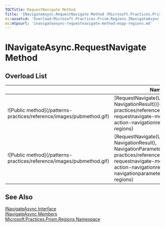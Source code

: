 ```yaml
---
TOCTitle: RequestNavigate Method
Title: 'INavigateAsync.RequestNavigate Method (Microsoft.Practices.Prism.Regions)'
ms:assetid: 'Overload:Microsoft.Practices.Prism.Regions.INavigateAsync.RequestNavigate'
ms:mtpsurl: 'inavigateasync-requestnavigate-method-mspp-regions.md'
---
```


# INavigateAsync.RequestNavigate Method

## Overload List

<table>
<colgroup>
<col width="33%" />
<col width="33%" />
<col width="33%" />
</colgroup>
<thead>
<tr class="header">
<th> </th>
<th>Name</th>
<th>Description</th>
</tr>
</thead>
<tbody>
<tr class="odd">
<td>![Public method](/patterns-practices/reference/images/pubmethod.gif)</td>
<td>[RequestNavigate(Uri, Action(Of NavigationResult))](/patterns-practices/reference/inavigateasync-requestnavigate-method-uri-action-navigationresult-mspp-regions)</td>
<td><div class="summary">
Initiates navigation to the target specified by the [Uri](http://msdn.microsoft.com/en-us/library/txt7706a).
</div></td>
</tr>
<tr class="even">
<td>![Public method](/patterns-practices/reference/images/pubmethod.gif)</td>
<td>[RequestNavigate(Uri, Action(Of NavigationResult), NavigationParameters)](/patterns-practices/reference/inavigateasync-requestnavigate-method-uri-action-navigationresult-navigationparameters-mspp-regions)</td>
<td><div class="summary">
Initiates navigation to the target specified by the [Uri](http://msdn.microsoft.com/en-us/library/txt7706a).
</div></td>
</tr>
</tbody>
</table>

## See Also

[INavigateAsync Interface](/patterns-practices/reference/inavigateasync-interface-mspp-regions)  
[INavigateAsync Members](/patterns-practices/reference/inavigateasync-members-mspp-regions)  
[Microsoft.Practices.Prism.Regions Namespace](/patterns-practices/reference/mspp-regions-namespace)  